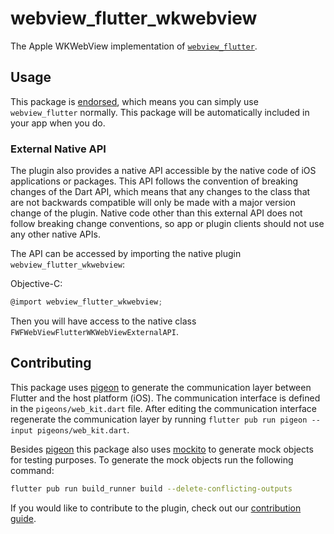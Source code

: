 # webview\_flutter\_wkwebview

The Apple WKWebView implementation of [`webview_flutter`][1].

## Usage

This package is [endorsed][2], which means you can simply use `webview_flutter`
normally. This package will be automatically included in your app when you do.

### External Native API

The plugin also provides a native API accessible by the native code of iOS applications or packages.
This API follows the convention of breaking changes of the Dart API, which means that any changes to
the class that are not backwards compatible will only be made with a major version change of the
plugin. Native code other than this external API does not follow breaking change conventions, so
app or plugin clients should not use any other native APIs.

The API can be accessed by importing the native plugin `webview_flutter_wkwebview`:

Objective-C:

```objectivec
@import webview_flutter_wkwebview;
```

Then you will have access to the native class `FWFWebViewFlutterWKWebViewExternalAPI`.

## Contributing

This package uses [pigeon][3] to generate the communication layer between Flutter and the host
platform (iOS). The communication interface is defined in the `pigeons/web_kit.dart`
file. After editing the communication interface regenerate the communication layer by running
`flutter pub run pigeon --input pigeons/web_kit.dart`.

Besides [pigeon][3] this package also uses [mockito][4] to generate mock objects for testing
purposes. To generate the mock objects run the following command:
```bash
flutter pub run build_runner build --delete-conflicting-outputs
```

If you would like to contribute to the plugin, check out our [contribution guide][5].

[1]: https://pub.dev/packages/webview_flutter
[2]: https://flutter.dev/docs/development/packages-and-plugins/developing-packages#endorsed-federated-plugin
[3]: https://pub.dev/packages/pigeon
[4]: https://pub.dev/packages/mockito
[5]: https://github.com/flutter/plugins/blob/main/CONTRIBUTING.md

